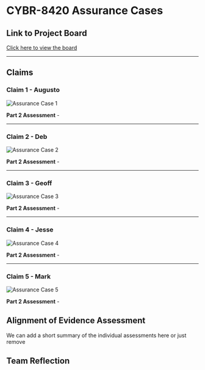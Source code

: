 # CYBR-8420 Assurance Cases

## Link to Project Board
[Click here to view the board](https://github.com/users/ghumphr/projects/1/views/1)

---


## Claims

### **Claim 1 - Augusto**
![Assurance Case 1](./Diagrams/your-diagram.png)

**Part 2 Assessment** - 

----

### **Claim 2 - Deb**
![Assurance Case 2](./Diagrams/your-diagram.png)

**Part 2 Assessment** - 

----

### **Claim 3 - Geoff**
![Assurance Case 3](./Diagrams/your-diagram.png)

**Part 2 Assessment** - 

----

### **Claim 4 - Jesse**
![Assurance Case 4](./Diagrams/your-diagram.png)

**Part 2 Assessment** - 

----

### **Claim 5 - Mark**
![Assurance Case 5](./Diagrams/your-diagram.png)

**Part 2 Assessment** - 


## Alignment of Evidence Assessment
We can add a short summary of the individual assessments here or just remove

## Team Reflection

